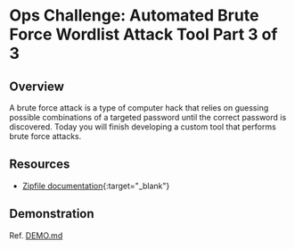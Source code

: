 # Ops Challenge: Automated Brute Force Wordlist Attack Tool Part 3 of 3

## Overview

A brute force attack is a type of computer hack that relies on guessing possible combinations of a targeted password until the correct password is discovered. Today you will finish developing a custom tool that performs brute force attacks.

## Resources

- [Zipfile documentation](https://docs.python.org/3/library/zipfile.html#module-zipfile){:target="_blank"}

## Demonstration

Ref. [DEMO.md](DEMO.md)
